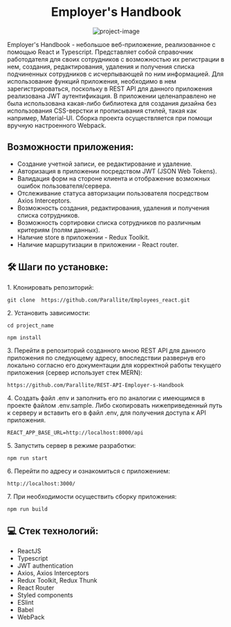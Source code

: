 <h1 align="center" id="title">Employer's Handbook</h1>

<p align="center"><img src="https://github.com/Parallite/Employees_react/blob/main/public/logo.png" alt="project-image"></p>

<p id="description">Employer's Handbook - небольшое веб-приложение, реализованное с помощью React и Typescript. Представляет собой cправочник работодателя для своих сотрудников с возможностью их регистрации в нем, создания, редактирования, удаления и получения списка подчиненных сотрудников с исчерпывающей по ним информацией. Для использование функций приложения, необходимо в нем зарегистрироваться, поскольку в REST API для данного приложения реализована JWT аутентификация. В приложении целенаправлено не была использована какая-либо библиотека для создания дизайна без использования CSS-верстки и прописывания стилей, такая как например, Material-UI. Сборка проекта осуществляется при помощи вручную настроенного Webpack.</p>

<h2>Возможности приложения:</h2>

- Создание учетной записи, ее редактирование и удаление.
- Авторизация в приложении посредством JWT (JSON Web Tokens).
- Валидация форм на стороне клиента и отображение возможных ошибок пользователя/сервера.
- Отслеживание статуса авторизации пользователя посредством Axios Interceptors.
- Возможность создания, редактирования, удаления и получения списка сотрудников.
- Возможность сортировки списка сотрудников по различным критериям (полям данных).
- Наличие store в приложении - Redux Toolkit.
- Наличие маршрутизации в приложении - React router.

<h2>🛠️ Шаги по установке:</h2>

<p>1. Клонировать репозиторий:</p>

```
git clone  https://github.com/Parallite/Employees_react.git
```

<p>2. Установить зависимости:</p>

```
cd project_name
```

```
npm install
```

<p>3. Перейти в репозиторий созданного мною REST API для данного приложения по следующему адресу, впоследствии развернув его локально согласно его документации для корректной работы текущего приложения (сервер использует стек MERN):</p>

```
https://github.com/Parallite/REST-API-Employer-s-Handbook
```

<p>4. Создать файл .env и заполнить его по аналогии с имеющимся в проекте файлом .env.sample. Либо скопировать нижеприведенный путь к серверу и вставить его в файл .env, для получения доступа к API приложения.</p>

```
REACT_APP_BASE_URL=http://localhost:8000/api

```

<p>5. Запустить сервер в режиме разработки:</p>

```
npm run start
```

<p>6. Перейти по адресу и ознакомиться с приложением:</p>

```
http://localhost:3000/
```

<p>7. При необходимости осуществить сборку приложения:</p>

```
npm run build
```

<h2>💻 Стек технологий:</h2>

- ReactJS
- Typescript
- JWT authentication
- Axios, Axios Interceptors
- Redux Toolkit, Redux Thunk
- React Router
- Styled components
- ESlint
- Babel
- WebPack
